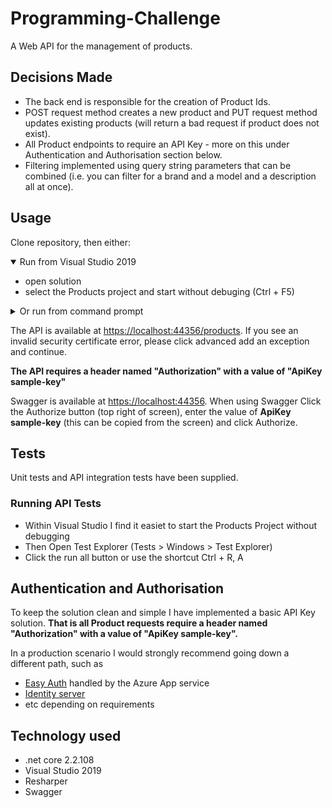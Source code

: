 # Programming-Challenge

A Web API for the management of products.  

## Decisions Made

- The back end is responsible for the creation of Product Ids.
- POST request method creates a new product and PUT request method updates existing products (will return a bad request if product does not exist).
- All Product endpoints to require an API Key - more on this under Authentication and Authorisation section below.
- Filtering implemented using query string parameters that can be combined (i.e. you can filter for a brand and a model and a description all at once).

## Usage

Clone repository, then either:

<details open>
  <summary>Run from Visual Studio 2019 </summary>

* open solution
* select the Products project and start without debuging (Ctrl + F5)

</details>

<details>
  <summary>Or run from command prompt</summary>

* open cmd from where the solution and run the following command
```
dotnet run --project Products\Products
```

**Use any other browser besides Chrome if you want to run from the command prompt** - otherwise you might see an ERR_CERT_AUTHORITY_INVALID that I haven't had time to look at.  

</details>

The API is available at <a href="https://localhost:44356/products" target="_">https://localhost:44356/products</a>.  If you see an invalid security certificate error, please click advanced add an exception and continue.  

**The API requires a header named "Authorization" with a value of "ApiKey sample-key"**

Swagger is available at <a href="https://localhost:44356" target="_">https://localhost:44356</a>.  When using Swagger Click the Authorize button (top right of screen), enter the value of **ApiKey sample-key** (this can be copied from the screen) and click Authorize.

## Tests

Unit tests and API integration tests have been supplied. 

### Running API Tests
* Within Visual Studio I find it easiet to start the Products Project without debugging
* Then Open Test Explorer (Tests > Windows > Test Explorer)
* Click the run all button or use the shortcut Ctrl + R, A

## Authentication and Authorisation

To keep the solution clean and simple I have implemented a basic API Key solution. **That is all Product requests require a header named "Authorization" with a value of "ApiKey sample-key".**  

In a production scenario I would strongly recommend going down a different path, such as
- [Easy Auth](https://docs.microsoft.com/en-us/azure/app-service/overview-authentication-authorization) handled by the Azure App service 
- [Identity server](https://identityserver.io/)
- etc depending on requirements

## Technology used

- .net core 2.2.108
- Visual Studio 2019
- Resharper
- Swagger